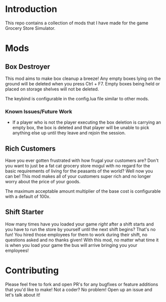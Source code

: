 # Introduction
This repo contains a collection of mods that I have made for the game Grocery Store Simulator.

# Mods

## Box Destroyer
This mod aims to make box cleanup a breeze! Any empty boxes lying on the ground will be deleted when you press Ctrl + F7. Empty boxes being held or placed on storage shelves will not be deleted.

The keybind is configurable in the config.lua file similar to other mods.

### Known Issues/Future Work
- If a player who is not the player executing the box deletion is carrying an empty box, the box is deleted and that player will be unable to pick anything else up until they leave and rejoin the session.

## Rich Customers
Have you ever gotten frustrated with how frugal your customers are? Don't you want to just be a fat cat grocery store mogul with no regard for the basic requirements of living for the peasants of the world?
Well now you can be! This mod makes all of your customers super rich and no longer worry about the price of your goods.

The maximum acceptable amount multiplier of the base cost is configurable with a default of 100x.

## Shift Starter
How many times have you loaded your game _right_ after a shift starts and you have to run the store by yourself until the next shift begins? That's no fun! You hired those employees for them to work during their shift, no questions asked and no thanks given! With this mod, no matter what time it is when you load your game the bus will arrive bringing you your employees!

# Contributing

Please feel free to fork and open PR's for any bugfixes or feature additions that you'd like to make! Not a coder? No problem! Open up an issue and let's talk about it!
